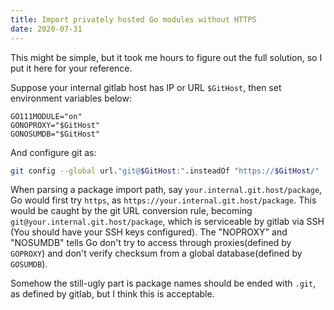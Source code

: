 ```yaml
---
title: Import privately hosted Go modules without HTTPS
date: 2020-07-31
---
```


This might be simple, but it took me hours to figure out the full solution, so I put it here for your reference.

Suppose your internal gitlab host has IP or URL `$GitHost`, then set environment variables below:
```
GO111MODULE="on"
GONOPROXY="$GitHost"
GONOSUMDB="$GitHost"
```
And configure git as:
```bash
git config --global url."git@$GitHost:".insteadOf "https://$GitHost/"
```

When parsing a package import path, say `your.internal.git.host/package`, Go would first try `https`, as `https://your.internal.git.host/package`. This would be caught by the git URL conversion rule, becoming `git@your.internal.git.host/package`, which is serviceable by gitlab via SSH (You should have your SSH keys configured). The "NOPROXY" and "NOSUMDB" tells Go don't try to access through proxies(defined by `GOPROXY`) and don't verify checksum from a global database(defined by `GOSUMDB`).

Somehow the still-ugly part is package names should be ended with `.git`, as defined by gitlab, but I think this is acceptable.